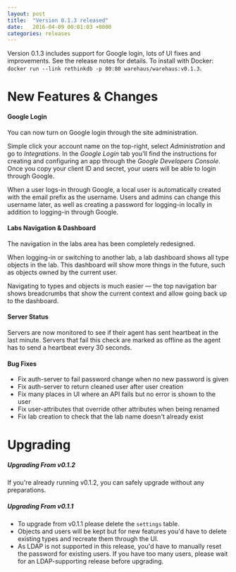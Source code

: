 ```yaml
---
layout: post
title:  "Version 0.1.3 released"
date:   2016-04-09 00:01:03 +0000
categories: releases
---
```


Version 0.1.3 includes support for Google login, lots of UI fixes and improvements. See the release notes for details. To install with Docker: `docker run --link rethinkdb -p 80:80 warehaus/warehaus:v0.1.3`.

# New Features & Changes

#### Google Login

You can now turn on Google login through the site administration.

Simple click your account name on the top-right, select *Administration* and go to *Integrations*. In the *Google Login* tab you'll find the instructions for creating and configuring an app through the *Google Developers Console*. Once you copy your client ID and secret, your users will be able to login through Google.

When a user logs-in through Google, a local user is automatically created with the email prefix as the username. Users and admins can change this username later, as well as creating a password for logging-in locally in addition to logging-in through Google.

#### Labs Navigation & Dashboard

The navigation in the labs area has been completely redesigned.

When logging-in or switching to another lab, a lab dashboard shows all type objects in the lab. This dashboard will show more things in the future, such as objects owned by the current user.

Navigating to types and objects is much easier &mdash; the top navigation bar shows breadcrumbs that show the current context and allow going back up to the dashboard.

#### Server Status

Servers are now monitored to see if their agent has sent heartbeat in the last minute. Servers that fail this check are marked as offline as the agent has to send a heartbeat every 30 seconds.

#### Bug Fixes

* Fix auth-server to fail password change when no new password is given
* Fix auth-server to return cleaned user after user creation
* Fix many places in UI where an API fails but no error is shown to the user
* Fix user-attributes that override other attributes when being renamed
* Fix lab creation to check that the lab name doesn't already exist

# Upgrading

##### Upgrading From v0.1.2

If you're already running v0.1.2, you can safely upgrade without any preparations.

##### Upgrading From v0.1.1

* To upgrade from v0.1.1 please delete the `settings` table.
* Objects and users will be kept but for new features you'd have to delete existing types and recreate them through the UI.
* As LDAP is not supported in this release, you'd have to manually reset the password for existing users. If you have too many users, please wait for an LDAP-supporting release before upgrading.
